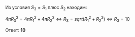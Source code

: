Из условия $S_3=S_1$ плюс $S_2$ находим:

$4 \pi R_3^2 = 4 \pi R_1^2 + 4 \pi R_2^2 \iff R_3 = sqrt( R_1^2 + R_2^2 ) \iff R_3 = 10$

Ответ: **10**

